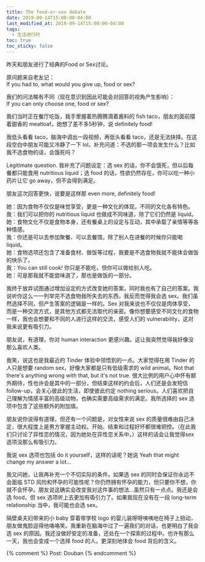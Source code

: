 ```yaml
---
title: The food-or-sex debate
date: 2019-09-14T15:00:00-04:00
last_modified_at: 2019-09-14T15:00:00-04:00
tags:
  - 生活进行时
toc: true
toc_sticky: false
---
```


昨天和朋友进行了经典的Food or Sex讨论。

<!--more-->

原问题来自老友记：<br>
If you had to, what would you give up, food or sex?

我们的问法略有不同（现在意识到因此可能会对回答的视角产生影响）：<br>
If you can only choose one, food or sex?

我们当时正在餐厅吃饭，我手里握着热腾腾滴着酱料的 fish taco，朋友的面前摆着甜香的 meatloaf。她想了差不多5秒钟，说 definitely food!

我低头看看 taco，脑海中调出一段视频，再低头看看 taco，还是无法抉择。在这段空白中朋友可能又冷静了一下 lol，补充问道：不选的那一项会发生什么？比如我不选食物的话，会饿死吗？

Legitimate question. 我补充了问题设定：选 sex 的话，你不会饿死，但以后每餐都只能食用 nutritious liquid；选 food 的话，性欲仍然存在，你可以吃一种小药片让它 go away，但不会得到满足。

朋友这次回答更快，说要是这样那 even more, definitely food!

她：因为食物不仅仅是味觉享受，更是一种文化的体现，不同的文化各有特色。<br>
我：我们可以把你的 nutritious liquid 也做成不同味道，除了它们仍然是 liquid。<br>
她：食物文化不仅是食物本身，还有餐桌上的设定与互动，其中承载了亲情等等各种情感。<br>
我：你还是可以去参加聚餐、可以去餐馆，除了别人在进餐的时候你只能喝 liquid。<br>
她：食物选项还包含了准备食材、做饭等过程，我要是不选食物我就不能体会做饭的快乐了。<br>
我：You can still cook! 你只是不能吃，但你可以做给别人吃。<br>
她：可是那我就不能尝味道了，那也是做饭的一部分。

我终于放弃试图通过增加设定的方式改变她的答案，同时我也有了自己的答案。我说听你这么一一列举完不选食物我所失去的东西，我反而觉得我会选 sex。我们虽然选择不同，但产生答案的逻辑是一样的。Sex 对我来说也不仅仅是肉体享受，而是一种交流方式，是其他方式都无法取代的亲密。像你想要感受不同文化的食物一样，我也会想要和不同的人进行这样的交流，感受人们的 vulnerability，这对我来说更有吸引力。

朋友说，有道理，你对 human interaction 更感兴趣。这让我突然觉得我好像没那么喜欢人类。

我笑，说这也是我最近的 Tinder 体验中领悟到的一点。大家觉得在用 Tinder 的人只是想要 random sex，好像大家都是只有低级需求的 wild animal。Not that there's anything wrong with that, but it's not true. 很大比例的用户心中怀有额外期待，性也许会是其中的一部分，但结束这样的约会后，人们还是会发短信 follow-up，会关心彼此的生活，即使彼此约定 nothing serious。人们喜欢把自己理解为情感丰富的高级动物，也确实需要高级需求的满足。我所选择的 sex 选项中包含了这些额外的附加值。

朋友说你说得有道理，但还有一个问题是，对女性来说 sex 的质量很难由自己决定，很大程度上是男方掌握主动权。开始、结束和过程好坏都很难把控。（在此我们只讨论了异性恋的情况，因为她处在异性恋关系中。）这样的话会让我觉得sex选项没那么有吸引力。

我说 sex 选项也包括 do it yourself，这样的话呢？她说 Yeah that might change my answer a lot...

我又问她，让我再补充一个不切实际的条件。如果选 sex 的同时会保证你永远不会面临 STD 风险和怀孕的可能性呢？你仍然拥有怀孕的能力，但只要你不想，你就不会怀孕。朋友说这确实会改变我对这件事的想法...虽然只有一点点。我还是会选 food，但 sex 选项听上去更加有吸引力了。如果我现在没有在一段 long-term relationship 当中，我可能也会选 sex。

隔壁桌夫妇带来的小 baby 穿着带学校 logo 的婴儿装呀呀咦咦地在椅子上扭动，朋友做鬼脸逗得他咯咯笑。我重新在脑海中过了一遍我们的对话，也更明白了我会选 sex 的原因。我还没做好安定的准备，还处在一个探索的过程中。也许有那么一天，我也会变成一个选择 food 的人，更深刻地体会 food 背后的含义。

{% comment %}
Post: Douban
{% endcomment %}